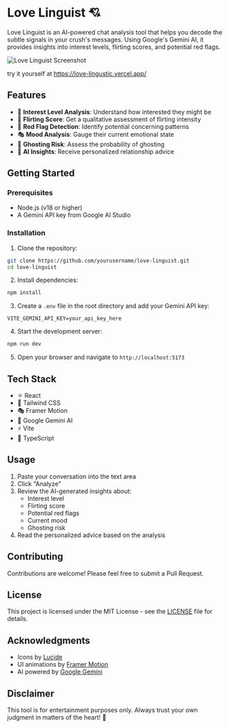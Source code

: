 # Love Linguist 💘

Love Linguist is an AI-powered chat analysis tool that helps you decode the subtle signals in your crush's messages. Using Google's Gemini AI, it provides insights into interest levels, flirting scores, and potential red flags.

![Love Linguist Screenshot](https://images.unsplash.com/photo-1516534775068-ba3e7458af70?auto=format&fit=crop&q=80&w=2070)

try it yourself at https://love-lingustic.vercel.app/
## Features

- 💌 **Interest Level Analysis**: Understand how interested they might be
- 💝 **Flirting Score**: Get a qualitative assessment of flirting intensity
- 🚩 **Red Flag Detection**: Identify potential concerning patterns
- 🎭 **Mood Analysis**: Gauge their current emotional state
- 👻 **Ghosting Risk**: Assess the probability of ghosting
- 🧠 **AI Insights**: Receive personalized relationship advice

## Getting Started

### Prerequisites

- Node.js (v18 or higher)
- A Gemini API key from Google AI Studio

### Installation

1. Clone the repository:
```bash
git clone https://github.com/yourusername/love-linguist.git
cd love-linguist
```

2. Install dependencies:
```bash
npm install
```

3. Create a `.env` file in the root directory and add your Gemini API key:
```env
VITE_GEMINI_API_KEY=your_api_key_here
```

4. Start the development server:
```bash
npm run dev
```

5. Open your browser and navigate to `http://localhost:5173`

## Tech Stack

- ⚛️ React
- 🎨 Tailwind CSS
- 🎭 Framer Motion
- 🤖 Google Gemini AI
- ⚡ Vite
- 📝 TypeScript

## Usage

1. Paste your conversation into the text area
2. Click "Analyze"
3. Review the AI-generated insights about:
   - Interest level
   - Flirting score
   - Potential red flags
   - Current mood
   - Ghosting risk
4. Read the personalized advice based on the analysis

## Contributing

Contributions are welcome! Please feel free to submit a Pull Request.

## License

This project is licensed under the MIT License - see the [LICENSE](LICENSE) file for details.

## Acknowledgments

- Icons by [Lucide](https://lucide.dev)
- UI animations by [Framer Motion](https://www.framer.com/motion)
- AI powered by [Google Gemini](https://ai.google.dev)

## Disclaimer

This tool is for entertainment purposes only. Always trust your own judgment in matters of the heart! 💝
